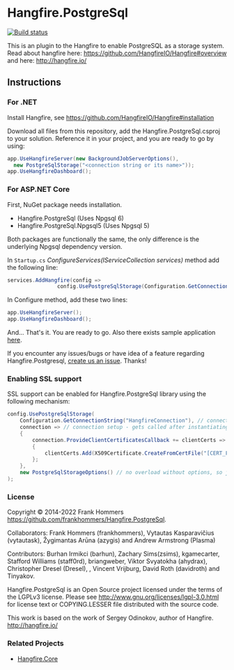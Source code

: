 
# Hangfire.PostgreSql
[![Build status](https://ci.appveyor.com/api/projects/status/a01vpyliv5mh9xac/branch/master?svg=true)](https://ci.appveyor.com/project/vytautask/hangfire-postgresql-lel5h/branch/master)

This is an plugin to the Hangfire to enable PostgreSQL as a storage system.
Read about hangfire here: https://github.com/HangfireIO/Hangfire#overview
and here: http://hangfire.io/

## Instructions
### For .NET 
Install Hangfire, see https://github.com/HangfireIO/Hangfire#installation

Download all files from this repository, add the Hangfire.PostgreSql.csproj to your solution.
Reference it in your project, and you are ready to go by using:

```csharp
app.UseHangfireServer(new BackgroundJobServerOptions(), 
  new PostgreSqlStorage("<connection string or its name>"));
app.UseHangfireDashboard();
```

### For ASP.NET Core
First, NuGet package needs installation.
* Hangfire.PostgreSql (Uses Npgsql 6)
* Hangfire.PostgreSql.Npgsql5 (Uses Npgsql 5)

Both packages are functionally the same, the only difference is the underlying Npgsql dependency version.

In `Startup.cs` _ConfigureServices(IServiceCollection services)_ method add the following line:
```csharp
services.AddHangfire(config =>
		        config.UsePostgreSqlStorage(Configuration.GetConnectionString("HangfireConnection")));
```

In Configure method, add these two lines:
```csharp
app.UseHangfireServer();
app.UseHangfireDashboard();
```
And... That's it. You are ready to go. Also there exists sample application [here](https://github.com/frankhommers/Hangfire.PostgreSql/releases/download/1.4.8.1/aspnetcore_hangfire_sample.zip).

If you encounter any issues/bugs or have idea of a feature regarding Hangfire.Postgresql, [create us an issue](https://github.com/frankhommers/Hangfire.PostgreSql/issues/new). Thanks! 


### Enabling SSL support
SSL support can be enabled for Hangfire.PostgreSql library using the following mechanism:
```csharp
config.UsePostgreSqlStorage(
    Configuration.GetConnectionString("HangfireConnection"), // connection string
    connection => // connection setup - gets called after instantiating the connection and before any calls to DB are made
    {
        connection.ProvideClientCertificatesCallback += clientCerts =>
        {
            clientCerts.Add(X509Certificate.CreateFromCertFile("[CERT_FILENAME]"));
        };
    },
    new PostgreSqlStorageOptions() // no overload without options, so just pass the default or configured options
);
```

### License
Copyright © 2014-2022 Frank Hommers https://github.com/frankhommers/Hangfire.PostgreSql.

Collaborators: 
Frank Hommers (frankhommers), Vytautas Kasparavičius (vytautask), Žygimantas Arūna (azygis) and Andrew Armstrong (Plasma)

Contributors:
Burhan Irmikci (barhun), Zachary Sims(zsims), kgamecarter, Stafford Williams (staff0rd), briangweber, Viktor Svyatokha (ahydrax), Christopher Dresel (Dresel), , Vincent Vrijburg, David Roth (davidroth) and Tinyakov.

Hangfire.PostgreSql is an Open Source project licensed under the terms of the LGPLv3 license. Please see http://www.gnu.org/licenses/lgpl-3.0.html for license text or COPYING.LESSER file distributed with the source code.

This work is based on the work of Sergey Odinokov, author of Hangfire. <http://hangfire.io/>

### Related Projects
* [Hangfire.Core](https://github.com/HangfireIO/Hangfire)
